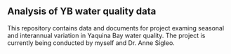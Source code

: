 ## Analysis of YB water quality data

This repository contains data and documents for project examing seasonal and interannual variation in Yaquina Bay water quality. The project is currently being conducted by myself and Dr. Anne Sigleo.
